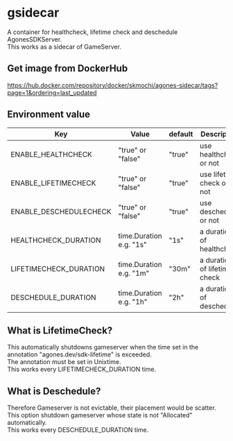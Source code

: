 # gsidecar
A container for healthcheck, lifetime check and deschedule AgonesSDKServer.  
This works as a sidecar of GameServer.

## Get image from DockerHub
https://hub.docker.com/repository/docker/skmochi/agones-sidecar/tags?page=1&ordering=last_updated

## Environment value
|  Key |  Value  | default | Description |
| ---- | ---- | ---- | ---- |
|  ENABLE_HEALTHCHECK | "true" or "false" | "true" | use healthcheck or not |
|  ENABLE_LIFETIMECHECK  | "true" or "false" | "true" | use lifetime check or not |
|  ENABLE_DESCHEDULECHECK  |  "true" or "false" |  "true" | use descheduler or not |
|  HEALTHCHECK_DURATION  |  time.Duration e.g. "1s" | "1s" | a duration of healthcheck |
|  LIFETIMECHECK_DURATION  |  time.Duration e.g. "1m"  | "30m" | a duration of lifetime check |
|  DESCHEDULE_DURATION  |  time.Duration e.g. "1h"  | "2h" | a duration of deschedule |


## What is LifetimeCheck?
This automatically shutdowns gameserver when the time set in the annotation "agones.dev/sdk-lifetime" is exceeded.  
The annotation must be set in Unixtime.  
This works every LIFETIMECHECK_DURATION time.


## What is Deschedule?
Therefore Gameserver is not evictable, their placement would be scatter.  
This option shutdown gameserver whose state is not "Allocated" automatically.  
This works every DESCHEDULE_DURATION time.
